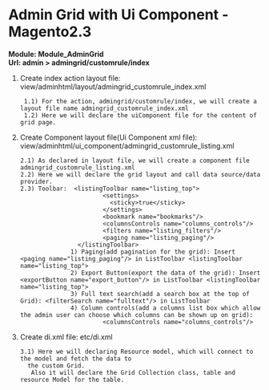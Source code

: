 # Admin Grid with Ui Component - Magento2.3

<b>Module: Module_AdminGrid <br />
Url: admin > admingrid/customrule/index</b>

1. Create index action layout file: view/adminhtml/layout/admingrid_customrule_index.xml

     	1.1) For the action, admingrid/customrule/index, we will create a layout file name admingrid_customrule_index.xml
     	1.2) Here we will declare the uiComponent file for the content of grid page.
  
2. Create Component layout file(Ui Component xml file): view/adminhtml/ui_component/admingrid_customrule_listing.xml

       2.1) As declared in layout file, we will create a component file admingrid_customrule_listing.xml
       2.2) Here we will declare the grid layout and call data source/data provider.  
       2.3) Toolbar:  <listingToolbar name="listing_top">
                              <settings>
                                <sticky>true</sticky>
                              </settings>
                              <bookmark name="bookmarks"/>
                              <columnsControls name="columns_controls"/>
                              <filters name="listing_filters"/>
                              <paging name="listing_paging"/>
                       </listingToolbar>
       				 1) Paging(add pagination for the grid): Insert <paging name="listing_paging"/> in ListToolbar <listingToolbar name="listing_top">
       				 2) Export Button(export the data of the grid): Insert <exportButton name="export_button"/> in ListToolbar <listingToolbar name="listing_top">
       				 3) Full text search(add a search box at the top of Grid): <filterSearch name="fulltext"/> in ListToolbar
       				 4) Column controls(add a columns list box which allow the admin user can choose which columns can be shown up on grid):
       						  <columnsControls name="columns_controls"/>      

3. Create di.xml file: etc/di.xml

       3.1) Here we will declaring Resource model, which will connect to the model and fetch the data to
         the custom Grid. 
          Also it will declare the Grid Collection class, table and resource Model for the table.
 
